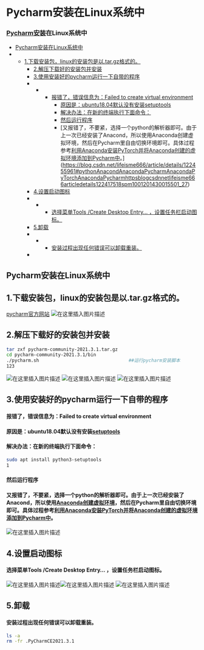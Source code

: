 

# Pycharm安装在Linux系统中

### [Pycharm安装](https://so.csdn.net/so/search?q=Pycharm安装&spm=1001.2101.3001.7020)在Linux系统中

- [Pycharm安装在Linux系统中](https://blog.csdn.net/lifeisme666/article/details/122455961#PycharmLinux_1)
- - [1.下载安装包，linux的安装包是以.tar.gz格式的。](https://blog.csdn.net/lifeisme666/article/details/122455961#1linuxtargz_2)
	- [2.解压下载好的安装包并安装](https://blog.csdn.net/lifeisme666/article/details/122455961#2_5)
	- [3.使用安装好的pycharm运行一下自带的程序](https://blog.csdn.net/lifeisme666/article/details/122455961#3pycharm_17)
	- - - [报错了，错误信息为：Failed to create virtual environment](https://blog.csdn.net/lifeisme666/article/details/122455961#Failed_to_create_virtual_environment_18)
			- [原因是：ubuntu18.04默认没有安装setuptools](https://blog.csdn.net/lifeisme666/article/details/122455961#ubuntu1804setuptools_19)
			- [解决办法：在新的终端执行下面命令：](https://blog.csdn.net/lifeisme666/article/details/122455961#_20)
			- [然后运行程序](https://blog.csdn.net/lifeisme666/article/details/122455961#_25)
			- [又报错了，不要紧，选择一个python的解析器即可。由于上一次已经安装了Anacond，所以使用Anaconda创建虚拟环境，然后在Pycharm里自由切换环境即可。具体过程参考[利用Anaconda安装PyTorch并将Anaconda创建的虚拟环境添加到Pycharm中](https://blog.csdn.net/lifeisme666/article/details/122417518?spm=1001.2014.3001.5501)。](https://blog.csdn.net/lifeisme666/article/details/122455961#pythonAnacondAnacondaPycharmAnacondaPyTorchAnacondaPycharmhttpsblogcsdnnetlifeisme666articledetails122417518spm1001201430015501_27)
	- [4.设置启动图标](https://blog.csdn.net/lifeisme666/article/details/122455961#4_30)
	- - - [选择菜单Tools /Create Desktop Entry... ，设置任务栏启动图标。](https://blog.csdn.net/lifeisme666/article/details/122455961#Tools_Create_Desktop_Entry__31)
	- [5.卸载](https://blog.csdn.net/lifeisme666/article/details/122455961#5_37)
	- - - [安装过程出现任何错误可以卸载重装。](https://blog.csdn.net/lifeisme666/article/details/122455961#_38)
	- 



## Pycharm安装在Linux系统中

## 1.下载安装包，linux的安装包是以.tar.gz格式的。

[pycharm官方网站](https://www.jetbrains.com/pycharm/download/#section=linux)
![在这里插入图片描述](https://img-blog.csdnimg.cn/08c9ddd35ba046d6bce6346c3717b6f0.png?x-oss-process=image/watermark,type_d3F5LXplbmhlaQ,shadow_50,text_Q1NETiBA5Zyo5LqO5o6i57Si,size_20,color_FFFFFF,t_70,g_se,x_16)

## 2.解压下载好的安装包并安装

```bash
tar zxf pycharm-community-2021.3.1.tar.gz 
cd pycharm-community-2021.3.1/bin
./pycharm.sh                                 ##运行pycharm安装脚本
123
```

![在这里插入图片描述](https://img-blog.csdnimg.cn/8625270e64ee48ca826fb33b572c86f6.png)
![在这里插入图片描述](https://img-blog.csdnimg.cn/36ce0fa003524808b9f8abc3a03c5635.png?x-oss-process=image/watermark,type_d3F5LXplbmhlaQ,shadow_50,text_Q1NETiBA5Zyo5LqO5o6i57Si,size_20,color_FFFFFF,t_70,g_se,x_16)
![在这里插入图片描述](https://img-blog.csdnimg.cn/2ca9835e14d54dd7b427de1053ae5968.png?x-oss-process=image/watermark,type_d3F5LXplbmhlaQ,shadow_50,text_Q1NETiBA5Zyo5LqO5o6i57Si,size_20,color_FFFFFF,t_70,g_se,x_16)

## 3.使用安装好的pycharm运行一下自带的程序

#### 报错了，错误信息为：Failed to create virtual environment

#### 原因是：ubuntu18.04默认没有安装[setuptools](https://so.csdn.net/so/search?q=setuptools&spm=1001.2101.3001.7020)

#### 解决办法：在新的终端执行下面命令：

```bash
sudo apt install python3-setuptools
1
```

#### 然后运行程序

#### 又报错了，不要紧，选择一个python的解析器即可。由于上一次已经安装了Anacond，所以使用[Anaconda创建虚拟环境](https://so.csdn.net/so/search?q=Anaconda创建虚拟环境&spm=1001.2101.3001.7020)，然后在Pycharm里自由切换环境即可。具体过程参考[利用Anaconda安装PyTorch并将Anaconda创建的虚拟环境添加到Pycharm中](https://blog.csdn.net/lifeisme666/article/details/122417518?spm=1001.2014.3001.5501)。

![在这里插入图片描述](https://img-blog.csdnimg.cn/09fbd6c14f9344779f87ed7b171a603d.png?x-oss-process=image/watermark,type_d3F5LXplbmhlaQ,shadow_50,text_Q1NETiBA5Zyo5LqO5o6i57Si,size_20,color_FFFFFF,t_70,g_se,x_16)

## 4.设置启动图标

#### 选择菜单Tools /Create Desktop Entry… ，设置任务栏启动图标。

![在这里插入图片描述](https://img-blog.csdnimg.cn/8c37cdec17fa48f3b74eff787dbc7610.png)![在这里插入图片描述](https://img-blog.csdnimg.cn/954aab59f12c49069491560967f4ae9d.png?x-oss-process=image/watermark,type_d3F5LXplbmhlaQ,shadow_50,text_Q1NETiBA5Zyo5LqO5o6i57Si,size_19,color_FFFFFF,t_70,g_se,x_16)
![在这里插入图片描述](https://img-blog.csdnimg.cn/6da86213a1054bb18a008da0f16a1cee.png?x-oss-process=image/watermark,type_d3F5LXplbmhlaQ,shadow_50,text_Q1NETiBA5Zyo5LqO5o6i57Si,size_20,color_FFFFFF,t_70,g_se,x_16)

## 5.卸载

#### 安装过程出现任何错误可以卸载重装。

```bash
ls -a
rm -fr .PyCharmCE2021.3.1
```